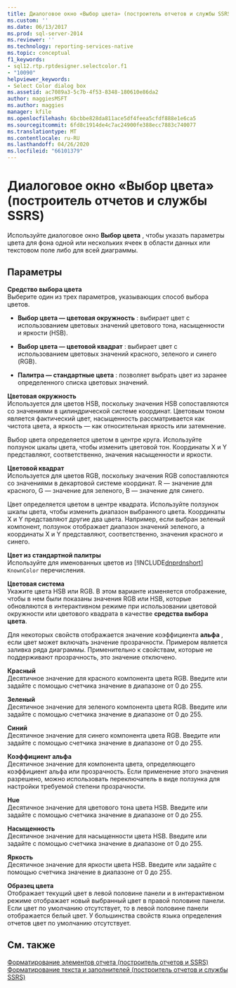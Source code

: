 ```yaml
---
title: Диалоговое окно «Выбор цвета» (построитель отчетов и службы SSRS) | Документация Майкрософт
ms.custom: ''
ms.date: 06/13/2017
ms.prod: sql-server-2014
ms.reviewer: ''
ms.technology: reporting-services-native
ms.topic: conceptual
f1_keywords:
- sql12.rtp.rptdesigner.selectcolor.f1
- "10090"
helpviewer_keywords:
- Select Color dialog box
ms.assetid: ac7089a3-5c7b-4f53-8348-180610e86da2
author: maggiesMSFT
ms.author: maggies
manager: kfile
ms.openlocfilehash: 6bcbbe828da811ace5df4feea5cfdf888e1e6ca5
ms.sourcegitcommit: 6fd8c1914de4c7ac24900fe388ecc7883c740077
ms.translationtype: MT
ms.contentlocale: ru-RU
ms.lasthandoff: 04/26/2020
ms.locfileid: "66101379"
---
```

# <a name="select-color-dialog-box-report-builder-and-ssrs"></a>Диалоговое окно «Выбор цвета» (построитель отчетов и службы SSRS)
  Используйте диалоговое окно **Выбор цвета** , чтобы указать параметры цвета для фона одной или нескольких ячеек в области данных или текстовом поле либо для всей диаграммы.  
  
## <a name="options"></a>Параметры  
 **Средство выбора цвета**  
 Выберите один из трех параметров, указывающих способ выбора цветов.  
  
-   **Выбор цвета — цветовая окружность** : выбирает цвет с использованием цветовых значений цветового тона, насыщенности и яркости (HSB).  
  
-   **Выбор цвета — цветовой квадрат** : выбирает цвет с использованием цветовых значений красного, зеленого и синего (RGB).  
  
-   **Палитра — стандартные цвета** : позволяет выбрать цвет из заранее определенного списка цветовых значений.  
  
 **Цветовая окружность**  
 Используется для цветов HSB, поскольку значения HSB сопоставляются со значениями в цилиндрической системе координат. Цветовым тоном является фактический цвет, насыщенность рассматривается как чистота цвета, а яркость — как относительная яркость или затемнение.  
  
 Выбор цвета определяется цветом в центре круга. Используйте ползунок шкалы цвета, чтобы изменить цветовой тон. Координаты X и Y представляют, соответственно, значения насыщенности и яркости.  
  
 **Цветовой квадрат**  
 Используется для цветов RGB, поскольку значения RGB сопоставляются со значениями в декартовой системе координат. R — значение для красного, G — значение для зеленого, B — значение для синего.  
  
 Цвет определяется цветом в центре квадрата. Используйте ползунок шкалы цвета, чтобы изменить диапазон выбранного цвета. Координаты X и Y представляют другие два цвета. Например, если выбран зеленый компонент, ползунок отображает диапазон значений зеленого, а координаты X и Y представляют, соответственно, значения красного и синего.  
  
 **Цвет из стандартной палитры**  
 Используйте для именованных цветов из [!INCLUDE[dnprdnshort](../includes/dnprdnshort-md.md)] `KnownColor` перечисления.  
  
 **Цветовая система**  
 Укажите цвета HSB или RGB. В этом варианте изменяется отображение, чтобы в нем были показаны значения RGB или HSB, которые обновляются в интерактивном режиме при использовании цветовой окружности или цветового квадрата в качестве **средства выбора цвета**.  
  
 Для некоторых свойств отображается значение коэффициента **альфа** , если цвет может включать значение прозрачности. Примером является заливка ряда диаграммы. Применительно к свойствам, которые не поддерживают прозрачность, это значение отключено.  
  
 **Красный**  
 Десятичное значение для красного компонента цвета RGB. Введите или задайте с помощью счетчика значение в диапазоне от 0 до 255.  
  
 **Зеленый**  
 Десятичное значение для зеленого компонента цвета RGB. Введите или задайте с помощью счетчика значение в диапазоне от 0 до 255.  
  
 **Синий**  
 Десятичное значение для синего компонента цвета RGB. Введите или задайте с помощью счетчика значение в диапазоне от 0 до 255.  
  
 **Коэффициент альфа**  
 Десятичное значение для компонента цвета, определяющего коэффициент альфа или прозрачность. Если применение этого значения разрешено, можно использовать переключатель в виде ползунка для настройки требуемой степени прозрачности.  
  
 **Hue**  
 Десятичное значение для цветового тона цвета HSB. Введите или задайте с помощью счетчика значение в диапазоне от 0 до 255.  
  
 **Насыщенность**  
 Десятичное значение для насыщенности цвета HSB. Введите или задайте с помощью счетчика значение в диапазоне от 0 до 255.  
  
 **Яркость**  
 Десятичное значение для яркости цвета HSB. Введите или задайте с помощью счетчика значение в диапазоне от 0 до 255.  
  
 **Образец цвета**  
 Отображает текущий цвет в левой половине панели и в интерактивном режиме отображает новый выбранный цвет в правой половине панели. Если цвет по умолчанию отсутствует, то в левой половине панели отображается белый цвет. У большинства свойств языка определения отчетов цвет по умолчанию отсутствует.  
  
## <a name="see-also"></a>См. также  
 [Форматирование элементов отчета &#40;построитель отчетов и SSRS&#41;](report-design/formatting-report-items-report-builder-and-ssrs.md)   
 [Форматирование текста и заполнителей (построитель отчетов и службы SSRS)](report-design/formatting-text-and-placeholders-report-builder-and-ssrs.md)  
  
  
